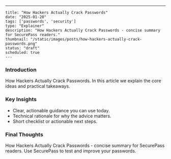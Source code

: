 ---
    title: "How Hackers Actually Crack Passwords"
    date: "2025-01-20"
    tags: ['passwords', 'security']
    type: "Explainer"
    description: "How Hackers Actually Crack Passwords - concise summary for SecurePass readers."
    thumbnail: "/static/images/posts/how-hackers-actually-crack-passwords.png"
    status: "draft"
    scheduled: true
    ---

### Introduction
How Hackers Actually Crack Passwords. In this article we explain the core ideas and practical takeaways.

### Key Insights
- Clear, actionable guidance you can use today.
- Technical rationale for why the advice matters.
- Short checklist or actionable next steps.

### Final Thoughts
How Hackers Actually Crack Passwords - concise summary for SecurePass readers. Use SecurePass to test and improve your passwords.
